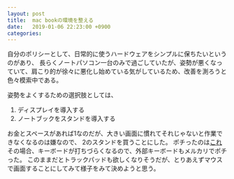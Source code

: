 ```yaml
---
layout: post
title:  mac bookの環境を整える
date:   2019-01-06 22:23:00 +0900
categories: 
---
```


 自分のポリシーとして、日常的に使うハードウェアをシンプルに保ちたいというのがあり、
 長らくノートパソコン一台のみで過ごしていたが、姿勢が悪くなっていて、肩こり的が徐々に悪化し始めている気がしているため、改善を測ろうと色々模索中である。

 姿勢をよくするための選択肢としては、

 1. ディスプレイを導入する
 2. ノートブックをスタンドを導入する

 お金とスペースがあれば1なのだが、大きい画面に慣れてそれじゃないと作業できなくなるのは嫌なので、
 2のスタンドを買うことにした。
 ポチったのは[これ]( https://www.amazon.co.jp/dp/B073Z82HDY/ref=cm_sw_em_r_mt_dp_U_v3FmCb8X8P269)
 その場合、キーボードが打ちづらくなるので、外部キーボードもメルカリでポチった。
 このままだとトラックパッドも欲しくなりそうだが、とりあえずマウスで画面することにしてみて様子をみて決めようと思う。
